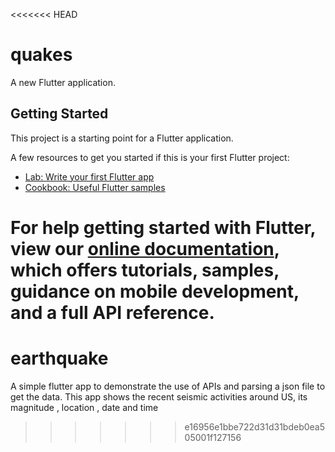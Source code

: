 <<<<<<< HEAD
# quakes

A new Flutter application.

## Getting Started

This project is a starting point for a Flutter application.

A few resources to get you started if this is your first Flutter project:

- [Lab: Write your first Flutter app](https://flutter.dev/docs/get-started/codelab)
- [Cookbook: Useful Flutter samples](https://flutter.dev/docs/cookbook)

For help getting started with Flutter, view our
[online documentation](https://flutter.dev/docs), which offers tutorials,
samples, guidance on mobile development, and a full API reference.
=======
# earthquake
A simple flutter app to demonstrate the use of APIs and parsing a json file to get the data. This app shows the recent seismic activities around US, its magnitude , location , date and time
>>>>>>> e16956e1bbe722d31d31bdeb0ea505001f127156
